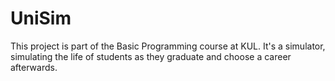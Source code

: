 # UniSim

This project is part of the Basic Programming course at KUL. It's a simulator, simulating the life of students as they graduate and choose a career afterwards.
